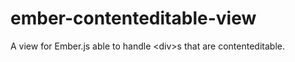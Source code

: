 ember-contenteditable-view
==========================

A view for Ember.js able to handle &lt;div>s that are contenteditable.

